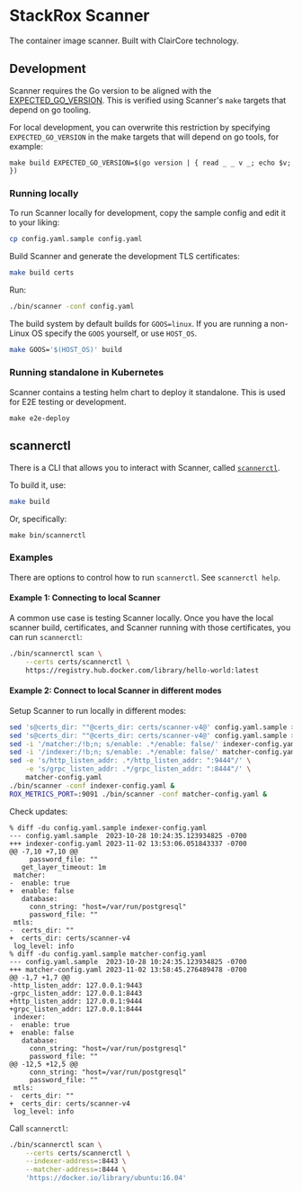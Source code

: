 # StackRox Scanner

The container image scanner.  Built with ClairCore technology.

## Development

Scanner requires the Go version to be aligned with the [EXPECTED_GO_VERSION](../EXPECTED_GO_VERSION).  This is verified using Scanner's `make` targets that depend on go tooling.

For local development, you can overwrite this restriction by specifying `EXPECTED_GO_VERSION` in the make targets that will depend on go tools, for example:

```
make build EXPECTED_GO_VERSION=$(go version | { read _ _ v _; echo $v; })
```

### Running locally

To run Scanner locally for development, copy the sample config and edit it to your liking:

```sh
cp config.yaml.sample config.yaml
```

Build Scanner and generate the development TLS certificates:

```sh
make build certs
```

Run:

```sh
./bin/scanner -conf config.yaml
```

The build system by default builds for `GOOS=linux`.  If you are running a non-Linux OS specify the `GOOS` yourself, or use `HOST_OS`.

```sh
make GOOS='$(HOST_OS)' build
```

### Running standalone in Kubernetes

Scanner contains a testing helm chart to deploy it standalone.  This is used for E2E testing or development.

```
make e2e-deploy
```

## scannerctl

There is a CLI that allows you to interact with Scanner, called [`scannerctl`](cmd/scannerctl/main.go).

To build it, use:

```sh
make build
```

Or, specifically:

```
make bin/scannerctl
```

### Examples

There are options to control how to run `scannerctl`.  See `scannerctl help`.

#### Example 1: Connecting to local Scanner 

A common use case is testing Scanner locally.  Once you have the local scanner build, certificates, and Scanner running with those certificates, you can run `scannerctl`:

```sh
./bin/scannerctl scan \
    --certs certs/scannerctl \
    https://registry.hub.docker.com/library/hello-world:latest
```

#### Example 2: Connect to local Scanner in different modes

Setup Scanner to run locally in different modes: 

```sh
sed 's@certs_dir: ""@certs_dir: certs/scanner-v4@' config.yaml.sample > matcher-config.yaml
sed 's@certs_dir: ""@certs_dir: certs/scanner-v4@' config.yaml.sample > indexer-config.yaml
sed -i '/matcher:/!b;n; s/enable: .*/enable: false/' indexer-config.yaml
sed -i '/indexer:/!b;n; s/enable: .*/enable: false/' matcher-config.yaml
sed -e 's/http_listen_addr: .*/http_listen_addr: ":9444"/' \
    -e 's/grpc_listen_addr: .*/grpc_listen_addr: ":8444"/' \
    matcher-config.yaml
./bin/scanner -conf indexer-config.yaml &
ROX_METRICS_PORT=:9091 ./bin/scanner -conf matcher-config.yaml &
```

Check updates:

```
% diff -du config.yaml.sample indexer-config.yaml
--- config.yaml.sample	2023-10-28 10:24:35.123934825 -0700
+++ indexer-config.yaml	2023-11-02 13:53:06.051843337 -0700
@@ -7,10 +7,10 @@
     password_file: ""
   get_layer_timeout: 1m
 matcher:
-  enable: true
+  enable: false
   database:
     conn_string: "host=/var/run/postgresql"
     password_file: ""
 mtls:
-  certs_dir: ""
+  certs_dir: certs/scanner-v4
 log_level: info
% diff -du config.yaml.sample matcher-config.yaml
--- config.yaml.sample	2023-10-28 10:24:35.123934825 -0700
+++ matcher-config.yaml	2023-11-02 13:58:45.276489478 -0700
@@ -1,7 +1,7 @@
-http_listen_addr: 127.0.0.1:9443
-grpc_listen_addr: 127.0.0.1:8443
+http_listen_addr: 127.0.0.1:9444
+grpc_listen_addr: 127.0.0.1:8444
 indexer:
-  enable: true
+  enable: false
   database:
     conn_string: "host=/var/run/postgresql"
     password_file: ""
@@ -12,5 +12,5 @@
     conn_string: "host=/var/run/postgresql"
     password_file: ""
 mtls:
-  certs_dir: ""
+  certs_dir: certs/scanner-v4
 log_level: info
```

Call `scannerctl`:

```sh
./bin/scannerctl scan \
    --certs certs/scannerctl \
    --indexer-address=:8443 \
    --matcher-address=:8444 \
    'https://docker.io/library/ubuntu:16.04'
```
